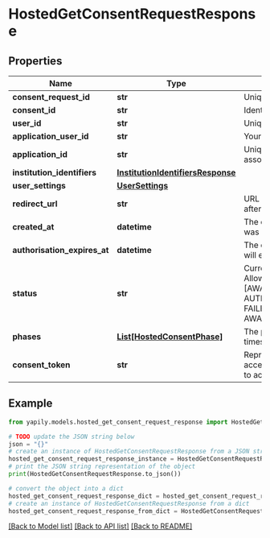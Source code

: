 # HostedGetConsentRequestResponse


## Properties

Name | Type | Description | Notes
------------ | ------------- | ------------- | -------------
**consent_request_id** | **str** | Unique Id of the consent request. | [optional] 
**consent_id** | **str** | Identification of the consent. | [optional] 
**user_id** | **str** | Unique Id for the &#x60;User&#x60; assigned by Yapily. | [optional] 
**application_user_id** | **str** | Your reference to the &#x60;User&#x60;. | [optional] 
**application_id** | **str** | Unique Id of the &#x60;Application&#x60; the user is associated with. | [optional] 
**institution_identifiers** | [**InstitutionIdentifiersResponse**](InstitutionIdentifiersResponse.md) |  | [optional] 
**user_settings** | [**UserSettings**](UserSettings.md) |  | [optional] 
**redirect_url** | **str** | URL of consent server to redirect the user after completion of the consent flow. | [optional] 
**created_at** | **datetime** | The date and time at which the payment was created. | [optional] 
**authorisation_expires_at** | **datetime** | The date and time at which the auth Token will expire. | [optional] 
**status** | **str** | Current status of the consent request. Allowed values are [AWAITING_AUTHORIZATION, AUTHORIZED, REJECTED, REVOKED, FAILED, EXPIRED, AWAITING_DECOUPLED_AUTHORIZATION] | [optional] 
**phases** | [**List[HostedConsentPhase]**](HostedConsentPhase.md) | The phase reached by the consent and its timestamp. | [optional] 
**consent_token** | **str** | Represents the authorisation to gain access to the requested features. Required to access account information. | [optional] 

## Example

```python
from yapily.models.hosted_get_consent_request_response import HostedGetConsentRequestResponse

# TODO update the JSON string below
json = "{}"
# create an instance of HostedGetConsentRequestResponse from a JSON string
hosted_get_consent_request_response_instance = HostedGetConsentRequestResponse.from_json(json)
# print the JSON string representation of the object
print(HostedGetConsentRequestResponse.to_json())

# convert the object into a dict
hosted_get_consent_request_response_dict = hosted_get_consent_request_response_instance.to_dict()
# create an instance of HostedGetConsentRequestResponse from a dict
hosted_get_consent_request_response_from_dict = HostedGetConsentRequestResponse.from_dict(hosted_get_consent_request_response_dict)
```
[[Back to Model list]](../README.md#documentation-for-models) [[Back to API list]](../README.md#documentation-for-api-endpoints) [[Back to README]](../README.md)


